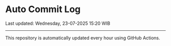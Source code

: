# Auto Commit Log

Last updated: Wednesday, 23-07-2025 15:20 WIB

---

This repository is automatically updated every hour using GitHub Actions.
